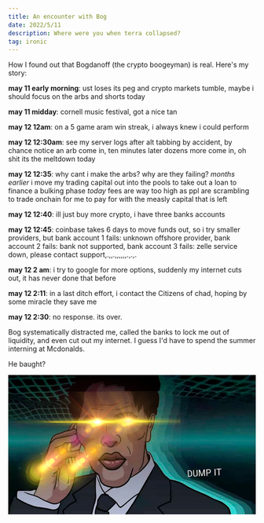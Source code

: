 ```yaml
---
title: An encounter with Bog
date: 2022/5/11
description: Where were you when terra collapsed?
tag: ironic
---
```


How I found out that Bogdanoff (the crypto boogeyman) is real. Here's my story:

**may 11 early morning**: ust loses its peg and crypto markets tumble, maybe i should focus on the arbs and shorts today

**may 11 midday**: cornell music festival, got a nice tan 

**may 12 12am**: on a 5 game aram win streak, i always knew i could perform 

**may 12 12:30am**: see my server logs after alt tabbing by accident, by chance notice an arb come in, ten minutes later dozens more come in, oh shit its the meltdown today

**may 12 12:35**: why cant i make the arbs? why are they failing? *months earlier* i move my trading capital out into the pools to take out a loan to finance a bulking phase *today* fees are way too high as ppl are scrambling to trade onchain for me to pay for with the measly capital that is left

**may 12 12:40**: ill just buy more crypto, i have three banks accounts

**may 12 12:45**: coinbase takes 6 days to move funds out, so i try smaller providers, but bank account 1 fails: unknown offshore provider, bank account 2 fails: bank not supported, bank account 3 fails: zelle service down, please contact support,.,,.,,,,,,.,.,.

**may 12 2 am**: i try to google for more options, suddenly my internet cuts out, it has never done that before

**may 12 2:11**: in a last ditch effort, i contact the Citizens of chad, hoping by some miracle they save me

**may 12 2:30**: no response. its over.

Bog systematically distracted me, called the banks to lock me out of liquidity, and even cut out my internet. I guess I'd have to spend the summer interning at Mcdonalds.

He baught?

![alt text](memed-io-output.jpeg)